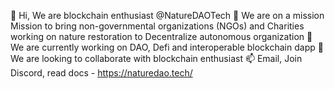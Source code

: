 👋 Hi, We are blockchain enthusiast @NatureDAOTech
👀 We are on a mission Mission to bring non-governmental organizations (NGOs) and Charities working on nature restoration to Decentralize autonomous organization
🌱 We are currently working on DAO, Defi and interoperable blockchain dapp
💞️ We are looking to collaborate with blockchain enthusiast
📫 Email, Join Discord, read docs - https://naturedao.tech/

